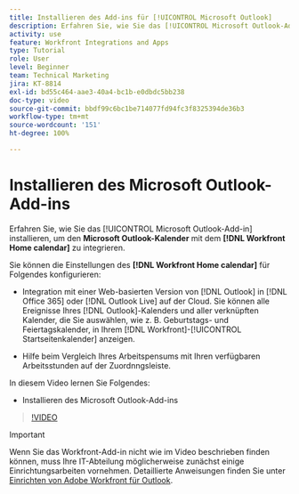 ```yaml
---
title: Installieren des Add-ins für [!UICONTROL Microsoft Outlook]
description: Erfahren Sie, wie Sie das [!UICONTROL Microsoft Outlook-Add-in] installieren, um den Microsoft Outlook-Kalender mit dem Startseiten-Kalender von Workfront zu integrieren.
activity: use
feature: Workfront Integrations and Apps
type: Tutorial
role: User
level: Beginner
team: Technical Marketing
jira: KT-8814
exl-id: bd55c464-aae3-40a4-bc1b-e0dbdc5bb238
doc-type: video
source-git-commit: bbdf99c6bc1be714077fd94fc3f8325394de36b3
workflow-type: tm+mt
source-wordcount: '151'
ht-degree: 100%

---
```


# Installieren des Microsoft Outlook-Add-ins

Erfahren Sie, wie Sie das [!UICONTROL Microsoft Outlook-Add-in] installieren, um den **Microsoft Outlook-Kalender** mit dem **[!DNL Workfront Home calendar]** zu integrieren.

Sie können die Einstellungen des **[!DNL Workfront Home calendar]** für Folgendes konfigurieren:

* Integration mit einer Web-basierten Version von [!DNL Outlook] in [!DNL Office 365] oder [!DNL Outlook Live] auf der Cloud. Sie können alle Ereignisse Ihres [!DNL Outlook]-Kalenders und aller verknüpften Kalender, die Sie auswählen, wie z. B. Geburtstags- und Feiertagskalender, in Ihrem [!DNL Workfront]-[!UICONTROL Startseitenkalender] anzeigen.

* Hilfe beim Vergleich Ihres Arbeitspensums mit Ihren verfügbaren Arbeitsstunden auf der Zuordnngsleiste.


In diesem Video lernen Sie Folgendes:

* Installieren des Microsoft Outlook-Add-ins

>[!VIDEO](https://video.tv.adobe.com/v/335115/?quality=12&learn=on&enablevpops=1)

>[!IMPORTANT]
>
>Wenn Sie das Workfront-Add-in nicht wie im Video beschrieben finden können, muss Ihre IT-Abteilung möglicherweise zunächst einige Einrichtungsarbeiten vornehmen. Detaillierte Anweisungen finden Sie unter [Einrichten von Adobe Workfront für Outlook](https://experienceleague.adobe.com/docs/workfront/using/adobe-workfront-integrations/workfront-for-outlook/set-up-workfront-for-outlook.html?lang=de).

